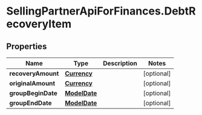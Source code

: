 # SellingPartnerApiForFinances.DebtRecoveryItem

## Properties
Name | Type | Description | Notes
------------ | ------------- | ------------- | -------------
**recoveryAmount** | [**Currency**](Currency.md) |  | [optional] 
**originalAmount** | [**Currency**](Currency.md) |  | [optional] 
**groupBeginDate** | [**ModelDate**](ModelDate.md) |  | [optional] 
**groupEndDate** | [**ModelDate**](ModelDate.md) |  | [optional] 
